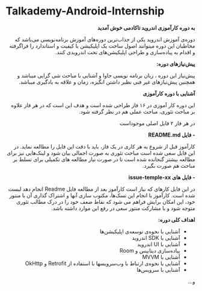 # Talkademy-Android-Internship
<div dir="rtl" align='right'>

**به دوره کارآموزی اندروید تاکادمی خوش آمدید**

 دوره‌ی آموزش اندروید یکی از جذاب‌ترین دوره‌های آموزش برنامه‌نویسی می‌باشد که مخاطبان این دوره میتوانند اصول ساخت یک اپلیکیشن با کیفیت و استاندارد را فراگرفته و اقدام به پیاده‌سازی و طراحی اپلیکیشن‌های تحت اندرویدی کنند. 
 
**پیش‌نیازهای دوره:**

پیش‌نیاز این دوره ، زبان برنامه نویسی جاوا و آشنایی با مباحث شی گرایی میباشد و همچنین پیش‌نیازهای غیر فنی نظیر داشتن انگیزه، زمان و علاقه به یادگیری میباشد.

 **آشنایی با دوره کارآموزی**

این دوره کار آموزی در ۱۶ فاز طراحی شده است و هدف این است که در هر فاز علاوه بر مباحث تئوری، مباحث عملی هم در نظر گرفته شود.

در هر فاز ۲ فایل اصلی موجوداست

**-   فایل README.md**

کارآموز قبل از شروع به هر کاری در یک فاز، باید با دقت این فایل را مطالعه نماید. در این فایل سعی شده است مباحث تئوری به صورت اجمالی بیان شود و لینک‌هایی نیز برای مطالعه بیشتر گنجانده شده است تا در صورت نیاز مطالعه‌ های تکمیلی برای تسلط بر مباحث هم صورت بگیرد.

**- فایل های issue-temple-xx**

در این فایل کارهای که نیاز است کارآموز بعد از مطالعه فایل Readme انجام دهد لیست شده است. کارآموز با انجام این تسک‌ها، مکتوب سازی آنها و اشتراک گذاری آن با منتور خود، این امکان برایش فراهم می شود که نقاط ضعف خود را در درک مطالب تئوری متوجه شود و با مشارکت منتور سعی در رفع این موارد داشته باشد.

**اهداف کلی دوره:**
- آشنایی با نحوه‌ی توسعه‌ی اپلیکیشن‌ها
- آشنایی با SDK اندروید
- آشنایی با UI اندروید
- پیاده‌سازی دیتابیس و Room
- آشنایی با MVVM
- آشنایی با نحوه‌ی ارتباط با وب‌سرویسها با استفاده از Retrofit و OkHttp
-  آشنایی با سرویس‌ها
 
و...

</div>
